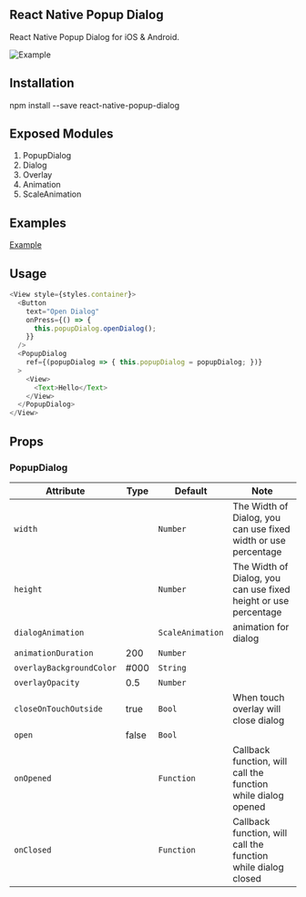## React Native Popup Dialog
React Native Popup Dialog for iOS & Android.

![Example](https://jacklam718.github.io/react-native-popup-dialog/resources/react-native-popup-dialog.gif)

## Installation
npm install --save react-native-popup-dialog

## Exposed Modules

1. PopupDialog
2. Dialog
3. Overlay
4. Animation
5. ScaleAnimation

## Examples
[Example](https://github.com/jacklam718/react-native-popup-dialog/blob/master/popupDialogExample/PopupDialogExample.js)


## Usage
```javascript
<View style={styles.container}>
  <Button
    text="Open Dialog"
    onPress={() => {
      this.popupDialog.openDialog();
    }}
  />
  <PopupDialog
    ref={(popupDialog => { this.popupDialog = popupDialog; })}
  >
    <View>
      <Text>Hello</Text>
    </View>
  </PopupDialog>
</View>
```


## Props

### PopupDialog
| Attribute | Type | Default | Note |
|---|---|---|---|
| `width` |  | `Number` | The Width of Dialog, you can use fixed width or use percentage
| `height` |  | `Number` | The Width of Dialog, you can use fixed height or use percentage
| `dialogAnimation` |  | `ScaleAnimation` | animation for dialog | |
| `animationDuration` | 200 | `Number` | | |
| `overlayBackgroundColor` | #000 | `String` |
| `overlayOpacity` | 0.5 | `Number` |
| `closeOnTouchOutside` | true | `Bool` | When touch overlay will close dialog | |
| `open` | false | `Bool` |  | |
| `onOpened` | | `Function` | Callback function, will call the function while dialog opened | |
| `onClosed` | | `Function` | Callback function, will call the function while dialog closed | |
